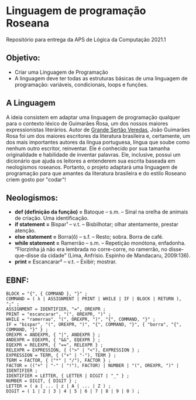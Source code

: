 # Linguagem de programação Roseana
Repositório para entrega da APS de Lógica da Computação 2021.1

## Objetivo:
* Criar uma Linguagem de Programação
* A linguagem deve ter todas as estruturas básicas de uma linguagem de programação: variáveis, condicionais, loops e funções.

## A Linguagem
A ideia consistem em adaptar uma linguagem de programação qualquer para o contexto léxico de Guimarães Rosa, um dos nossos maiores expressionistas literários. Autor de [Grande Sertão Veredas](https://guiadoestudante.abril.com.br/estudo/grande-sertao-veredas-resumo-da-obra-de-guimaraes-rosa/), João Guimarães Rosa foi um dos maiores escritores da literatura brasileira e, certamente, um dos mais importantes autores da língua portuguesa, língua que soube como nenhum outro escritor, reinventar. Ele é conhecido por sua tamanha originalidade e habilidade de inventar palavras. Ele, inclusive, possui um dicionário que ajuda os leitores a entenderem sua escrita baseada em neologismos roseanos. Portanto, o projeto adaptará uma linguagem de programação para que amantes da literatura brasileira e do estilo Roseano criem gosto por "codar"!

## Neologismos:
* **def (definição da função) =** Batoque – s.m. – Sinal na orelha de animais de criação. Uma identificação.
* **if statement =** Bispar¹ – v.t. – Bisbilhotar; olhar atentamente, prestar atenção.
* **else statement =** Borra(ô) – s.f. – Resto; sobra. Borra de café.
* **while statement =** Ramerrão – s.m. – Repetição monótona, enfadonha. “Florzinha já não era lembrada no corre-corre, no ramerrão, no disse-que-disse da cidade” (Lima, Anfrísio. Espinho de Mandacaru, 2009:136).
* **print =** Escancarar² – v.t. – Exibir; mostrar.


## EBNF:
```
BLOCK = "{", { COMMAND }, "}" ;
COMMAND = ( λ | ASSIGNMENT | PRINT | WHILE | IF | BLOCK | RETURN ), ";" ;
ASSIGNMENT = IDENTIFIER, "=", OREXPR ;
PRINT = "escancarar", "(", OREXPR, ")" ;
WHILE = "ramerrao", "(", OREXPR, ")", "{", COMMAND, "}" ;
IF = "bispar", "(", OREXPR, ")", "{", COMMAND, "}", { "borra", "{", COMMAND, "}" } ;
OREXPR = ANDEXPR, { "|", ANDEXPR } ;
ANDEXPR = EQEXPR, { "&&", EQEXPR } ;
EQEXPR = RELEXPR, { "==", RELEXPR } ;
RELEXPR = EXPRESSION, { (">" | "<"), EXPRESSION } ;
EXPRESSION = TERM, { ("+" | "-"), TERM } ;
TERM = FACTOR, { ("*" | "/"), FACTOR } ;
FACTOR = (("+" | "-" | "!"), FACTOR) | NUMBER | "(", OREXPR, ")" | IDENTIFIER ;
IDENTIFIER = LETTER, { LETTER | DIGIT | "_" } ;
NUMBER = DIGIT, { DIGIT } ;
LETTER = ( a | ... | z | A | ... | Z ) ;
DIGIT = ( 1 | 2 | 3 | 4 | 5 | 6 | 7 | 8 | 9 | 0 ) ; 
```